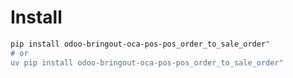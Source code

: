 # Install

```bash
pip install odoo-bringout-oca-pos-pos_order_to_sale_order"
# or
uv pip install odoo-bringout-oca-pos-pos_order_to_sale_order"
```

